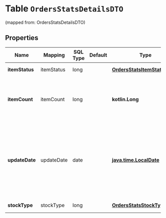 
# Table `OrdersStatsDetailsDTO`
(mapped from: OrdersStatsDetailsDTO)

## Properties
Name | Mapping | SQL Type | Default | Type | Description | Notes
---- | ------- | -------- | ------- | ---- | ----------- | -----
**itemStatus** | itemStatus | long |  | [**OrdersStatsItemStatusType**](OrdersStatsItemStatusType.md) |  |  [optional] [foreignkey]
**itemCount** | itemCount | long |  | **kotlin.Long** | Количество товара со статусом, указанном в параметре &#x60;itemStatus&#x60;. |  [optional]
**updateDate** | updateDate | date |  | [**java.time.LocalDate**](java.time.LocalDate.md) | Дата, когда товар получил статус, указанный в параметре &#x60;itemStatus&#x60;.  Формат даты: &#x60;ГГГГ-ММ-ДД&#x60;.  |  [optional]
**stockType** | stockType | long |  | [**OrdersStatsStockType**](OrdersStatsStockType.md) |  |  [optional] [foreignkey]






